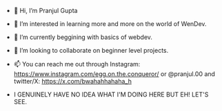 - 👋 Hi, I’m Pranjul Gupta
- 👀 I’m interested in learning more and more on the world of WenDev.
- 🌱 I’m currently beggining with basics of webdev.
- 💞️ I’m looking to collaborate on beginner level projects.
- 📫 You can reach me out through Instagram: https://www.instagram.com/egg.on.the.conqueror/ or @pranjul.00 and twitter/X: https://x.com/bwahahhahaha_h

- I GENUINELY HAVE NO IDEA WHAT I'M DOING HERE BUT EH! LET'S SEE.


<!---
Pranjul-00/Pranjul-00 is a ✨ special ✨ repository because its `README.md` (this file) appears on your GitHub profile.
You can click the Preview link to take a look at your changes.
--->
